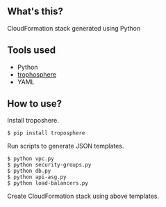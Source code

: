## What's this?
CloudFormation stack generated using Python

## Tools used
- Python
- [trophosphere](https://pypi.org/project/troposphere/)
- YAML

## How to use?
Install troposhere.
```
$ pip install troposphere
```
Run scripts to generate JSON templates.
```
$ python vpc.py
$ python security-groups.py
$ python db.py
$ python api-asg.py
$ python load-balancers.py
```
Create CloudFormation stack using above templates.